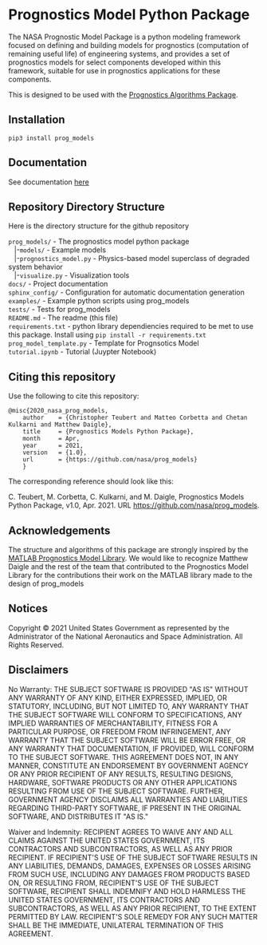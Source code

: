 # Prognostics Model Python Package

The NASA Prognostic Model Package is a python modeling framework focused on defining and building models for prognostics (computation of remaining useful life) of engineering systems, and provides a set of prognostics models for select components developed within this framework, suitable for use in prognostics applications for these components.

This is designed to be used with the [Prognostics Algorithms Package](https://github.com/nasa/prog_algs).

## Installation 
`pip3 install prog_models`

## Documentation
See documentation [here](https://nasa.github.io/prog_models/)
 
## Repository Directory Structure 
Here is the directory structure for the github repository 
 
`prog_models/` - The prognostics model python package<br />
&nbsp;&nbsp; |-`models/` - Example models<br /> 
&nbsp;&nbsp; |-`prognostics_model.py` - Physics-based model superclass of degraded system behavior<br />
&nbsp;&nbsp; |-`visualize.py` - Visualization tools<br />
`docs/` - Project documentation<br />
`sphinx_config/` - Configuration for automatic documentation generation<br />
`examples/` - Example python scripts using prog_models<br />
`tests/` - Tests for prog_models<br />
`README.md` - The readme (this file)<br />
`requirements.txt` - python library dependiencies required to be met to use this package. Install using `pip install -r requirements.txt`<br />
`prog_model_template.py` - Template for Prognsotics Model<br />
`tutorial.ipynb` - Tutorial (Juypter Notebook)

## Citing this repository
Use the following to cite this repository:

```
@misc{2020_nasa_prog_models,
    author    = {Christopher Teubert and Matteo Corbetta and Chetan Kulkarni and Matthew Daigle},
    title     = {Prognostics Models Python Package},
    month     = Apr,
    year      = 2021,
    version   = {1.0},
    url       = {https://github.com/nasa/prog_models}
    }
```

The corresponding reference should look like this:

C. Teubert, M. Corbetta, C. Kulkarni, and M. Daigle, Prognostics Models Python Package, v1.0, Apr. 2021. URL https://github.com/nasa/prog_models.

## Acknowledgements
The structure and algorithms of this package are strongly inspired by the [MATLAB Prognostics Model Library](https://github.com/nasa/PrognosticsModelLibrary). We would like to recognize Matthew Daigle and the rest of the team that contributed to the Prognostics Model Library for the contributions their work on the MATLAB library made to the design of prog_models

## Notices

Copyright © 2021 United States Government as represented by the Administrator of the National Aeronautics and Space Administration.  All Rights Reserved.

## Disclaimers

No Warranty: THE SUBJECT SOFTWARE IS PROVIDED "AS IS" WITHOUT ANY WARRANTY OF ANY KIND, EITHER EXPRESSED, IMPLIED, OR STATUTORY, INCLUDING, BUT NOT LIMITED TO, ANY WARRANTY THAT THE SUBJECT SOFTWARE WILL CONFORM TO SPECIFICATIONS, ANY IMPLIED WARRANTIES OF MERCHANTABILITY, FITNESS FOR A PARTICULAR PURPOSE, OR FREEDOM FROM INFRINGEMENT, ANY WARRANTY THAT THE SUBJECT SOFTWARE WILL BE ERROR FREE, OR ANY WARRANTY THAT DOCUMENTATION, IF PROVIDED, WILL CONFORM TO THE SUBJECT SOFTWARE. THIS AGREEMENT DOES NOT, IN ANY MANNER, CONSTITUTE AN ENDORSEMENT BY GOVERNMENT AGENCY OR ANY PRIOR RECIPIENT OF ANY RESULTS, RESULTING DESIGNS, HARDWARE, SOFTWARE PRODUCTS OR ANY OTHER APPLICATIONS RESULTING FROM USE OF THE SUBJECT SOFTWARE.  FURTHER, GOVERNMENT AGENCY DISCLAIMS ALL WARRANTIES AND LIABILITIES REGARDING THIRD-PARTY SOFTWARE, IF PRESENT IN THE ORIGINAL SOFTWARE, AND DISTRIBUTES IT "AS IS."

Waiver and Indemnity:  RECIPIENT AGREES TO WAIVE ANY AND ALL CLAIMS AGAINST THE UNITED STATES GOVERNMENT, ITS CONTRACTORS AND SUBCONTRACTORS, AS WELL AS ANY PRIOR RECIPIENT.  IF RECIPIENT'S USE OF THE SUBJECT SOFTWARE RESULTS IN ANY LIABILITIES, DEMANDS, DAMAGES, EXPENSES OR LOSSES ARISING FROM SUCH USE, INCLUDING ANY DAMAGES FROM PRODUCTS BASED ON, OR RESULTING FROM, RECIPIENT'S USE OF THE SUBJECT SOFTWARE, RECIPIENT SHALL INDEMNIFY AND HOLD HARMLESS THE UNITED STATES GOVERNMENT, ITS CONTRACTORS AND SUBCONTRACTORS, AS WELL AS ANY PRIOR RECIPIENT, TO THE EXTENT PERMITTED BY LAW.  RECIPIENT'S SOLE REMEDY FOR ANY SUCH MATTER SHALL BE THE IMMEDIATE, UNILATERAL TERMINATION OF THIS AGREEMENT.
